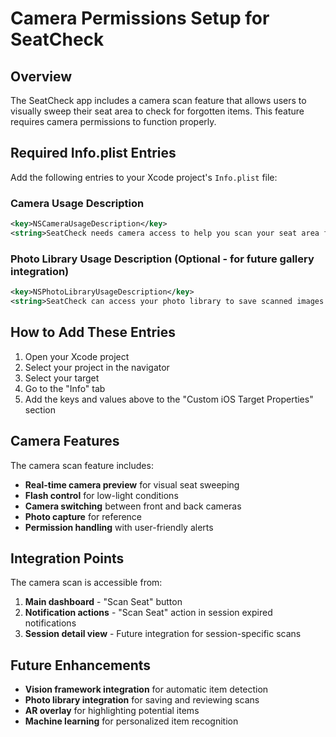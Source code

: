 # Camera Permissions Setup for SeatCheck

## Overview
The SeatCheck app includes a camera scan feature that allows users to visually sweep their seat area to check for forgotten items. This feature requires camera permissions to function properly.

## Required Info.plist Entries

Add the following entries to your Xcode project's `Info.plist` file:

### Camera Usage Description
```xml
<key>NSCameraUsageDescription</key>
<string>SeatCheck needs camera access to help you scan your seat area for forgotten items. This allows you to visually check your surroundings before leaving.</string>
```

### Photo Library Usage Description (Optional - for future gallery integration)
```xml
<key>NSPhotoLibraryUsageDescription</key>
<string>SeatCheck can access your photo library to save scanned images for reference.</string>
```

## How to Add These Entries

1. Open your Xcode project
2. Select your project in the navigator
3. Select your target
4. Go to the "Info" tab
5. Add the keys and values above to the "Custom iOS Target Properties" section

## Camera Features

The camera scan feature includes:
- **Real-time camera preview** for visual seat sweeping
- **Flash control** for low-light conditions
- **Camera switching** between front and back cameras
- **Photo capture** for reference
- **Permission handling** with user-friendly alerts

## Integration Points

The camera scan is accessible from:
1. **Main dashboard** - "Scan Seat" button
2. **Notification actions** - "Scan Seat" action in session expired notifications
3. **Session detail view** - Future integration for session-specific scans

## Future Enhancements

- **Vision framework integration** for automatic item detection
- **Photo library integration** for saving and reviewing scans
- **AR overlay** for highlighting potential items
- **Machine learning** for personalized item recognition
